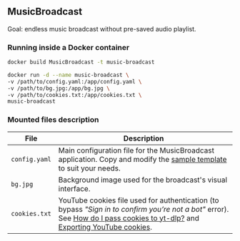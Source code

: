 ## MusicBroadcast

Goal: endless music broadcast without pre-saved audio playlist.

### Running inside a Docker container

```bash
docker build MusicBroadcast -t music-broadcast
```

```bash
docker run -d --name music-broadcast \
-v /path/to/config.yaml:/app/config.yaml \
-v /path/to/bg.jpg:/app/bg.jpg \
-v /path/to/cookies.txt:/app/cookies.txt \
music-broadcast
```

### Mounted files description

| File          | Description                                                 |
| --------------| ------------------------------------------------------------|
| `config.yaml` | Main configuration file for the MusicBroadcast application. Copy and modify the [sample template](https://github.com/mstepanov214/MusicBroadcast/blob/main/MusicBroadcast/config.sample.yaml) to suit your needs. |
| `bg.jpg`      | Background image used for the broadcast's visual interface. |
| `cookies.txt` | YouTube cookies file used for authentication (to bypass _"Sign in to confirm you’re not a bot"_ error). <br> See  [How do I pass cookies to yt-dlp?](https://github.com/yt-dlp/yt-dlp/wiki/FAQ#how-do-i-pass-cookies-to-yt-dlp) and [Exporting YouTube cookies](https://github.com/yt-dlp/yt-dlp/wiki/Extractors#exporting-youtube-cookies). |

